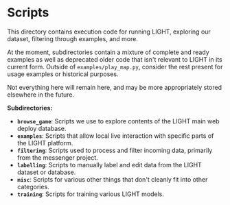 # Scripts

This directory contains execution code for running LIGHT, exploring our dataset, filtering through examples, and more.

At the moment, subdirectories contain a mixture of complete and ready examples as well as deprecated older code that isn't relevant to LIGHT in its current form. Outside of `examples/play_map.py`, consider the rest present for usage examples or historical purposes.

Not everything here will remain here, and may be more appropriately stored elsewhere in the future.

**Subdirectories:**
- **`browse_game`**: Scripts we use to explore contents of the LIGHT main web deploy database.
- **`examples`**: Scripts that allow local live interaction with specific parts of the LIGHT platform.
- **`filtering`**: Scripts used to process and filter incoming data, primarily from the messenger project.
- **`labelling`**: Scripts to manually label and edit data from the LIGHT dataset or database.
- **`misc`**: Scripts for various other things that don't cleanly fit into other categories.
- **`training`**: Scripts for training various LIGHT models.
